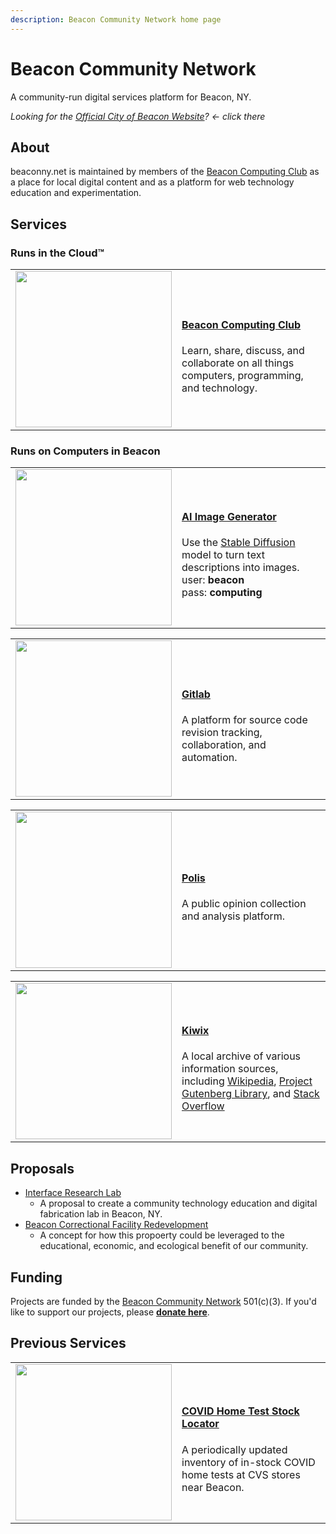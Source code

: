 ```yaml
---
description: Beacon Community Network home page
---
```


# Beacon Community Network

A community-run digital services platform for Beacon, NY.

_Looking for the [Official City of Beacon Website](https://beaconny.gov)? &larr; click there_


## About

beaconny.net is maintained by members of the <a href="http://computing.beaconny.net">Beacon Computing Club</a> as a place for local digital content and as a platform for web technology education and experimentation.


## Services

### Runs in the Cloud™️

<p>
  <table>
    <tr>
      <td>
        <a href="http://computing.beaconny.net">
          <img src="https://user-images.githubusercontent.com/585182/205097242-26f17ad5-5ae4-407d-8717-48ef1f3fcf36.png" width="250">
        </a>
      </td>
      <td>
        <h4><a href="http://computing.beaconny.net">Beacon Computing Club</a></h4>
        Learn, share, discuss, and collaborate on all things computers, programming, and technology.      
      </td>
    </tr>
  </table>
</p>

### Runs on Computers in Beacon

<table>
  <tr>
    <td>
      <a href="https://txt2img.beaconny.net/">
        <img src="https://user-images.githubusercontent.com/585182/205099621-4e775d70-38be-4aa2-a625-a5e47daedc4b.png" width="250">
      </a>
    </td>
    <td>
      <h4><a href="https://txt2img.beaconny.net/">AI Image Generator</a></h4>
      Use the <a href="https://en.wikipedia.org/wiki/Stable_Diffusion">Stable Diffusion</a> model to turn text descriptions into images.
      <br>
      user: <strong>beacon</strong>
      <br>
      pass: <strong>computing</strong>
    </td>
  </tr>
</table>

<table>
  <tr>
    <td>
      <a href="https://git.beaconny.net/">
        <img src="https://user-images.githubusercontent.com/585182/205101511-5cb9ca8d-b049-409e-8237-0cbd3f95ffeb.png" width="250">
      </a>
    </td>
    <td>
      <h4><a href="https://git.beaconny.net/">Gitlab</a></h4>
      A platform for source code revision tracking, collaboration, and automation.
    </td>
  </tr>
</table>

<table>
  <tr>
    <td>
      <a href="https://poll.beaconny.net/home">
        <img src="https://user-images.githubusercontent.com/585182/205103527-e47f8b73-0315-4a51-83f5-68c160f4069f.png" width="250">
      </a>
    </td>
    <td>
      <h4><a href="https://poll.beaconny.net/home">Polis</a></h4>
      A public opinion collection and analysis platform.
    </td>
  </tr>
</table>

<table>
  <tr>
    <td>
      <a href="https://knowledge.beaconny.net/?lang=eng">
        <img src="https://user-images.githubusercontent.com/585182/205103782-1d387146-3431-4472-b9ed-89cf9fd4c32d.png" width="250">
      </a>
    </td>
    <td>
      <h4><a href="https://knowledge.beaconny.net/?lang=eng">Kiwix</a></h4>
      A local archive of various information sources, including <a href="https://knowledge.beaconny.net/wikipedia_en_all_maxi_2022-05/A/User:The_other_Kiwix_guy/Landing">Wikipedia</a>, <a href="https://knowledge.beaconny.net/gutenberg_en_all_2022-10/A/Home.html">Project Gutenberg Library</a>, and <a href="https://knowledge.beaconny.net/stackoverflow.com_en_all_2022-05/questions">Stack Overflow</a>
    </td>
  </tr>
</table>

## Proposals

- [Interface Research Lab](https://irl.beaconny.net/)
  - A proposal to create a community technology education and digital fabrication lab in Beacon, NY.
- [Beacon Correctional Facility Redevelopment](https://irl.beaconny.net/beacon-correctional-facility-proposal)
  - A concept for how this propoerty could be leveraged to the educational, economic, and ecological benefit of our community.

## Funding

Projects are funded by the [Beacon Community Network](https://opencollective.com/beacon-community-network) 501(c)(3). If you'd like to support our projects, please [**donate here**](https://opencollective.com/beacon-community-network/contribute).

## Previous Services

<table>
  <tr>
    <td>
      <a href="https://home-covid-test-finder.beaconny.net/">
        <img src="https://user-images.githubusercontent.com/585182/205453514-5da7eb69-e5a6-4ee1-a7d6-69cd49adf5e3.png" width="250">
      </a>
    </td>
    <td>
      <h4><a href="https://home-covid-test-finder.beaconny.net/">COVID Home Test Stock Locator</a></h4>
      A periodically updated inventory of in-stock COVID home tests at CVS stores near Beacon.
    </td>
  </tr>
</table>
